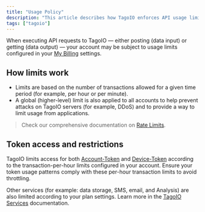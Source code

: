 ```yaml
---
title: "Usage Policy"
description: "This article describes how TagoIO enforces API usage limits, how transaction rate limits apply to accounts and tokens, and where to find related documentation and plan-based service limits."
tags: ["tagoio"]
---
```

When executing API requests to TagoIO — either posting (data input) or getting (data output) — your account may be subject to usage limits configured in your [My Billing](https://admin.tago.io/account/billing) settings.

## How limits work
- Limits are based on the number of transactions allowed for a given time period (for example, per hour or per minute).
- A global (higher-level) limit is also applied to all accounts to help prevent attacks on TagoIO servers (for example, DDoS) and to provide a way to limit usage from applications.

>Check our comprehensive documentation on [Rate Limits](/docs/tagoio/api/rate-limits-hard-limits).

## Token access and restrictions
TagoIO limits access for both [Account-Token](/docs/tagoio/api/account-token) and [Device-Token](/docs/tagoio/devices/device-token) according to the transaction-per-hour limits configured in your account. Ensure your token usage patterns comply with these per-hour transaction limits to avoid throttling.


Other services (for example: data storage, SMS, email, and Analysis) are also limited according to your plan settings. Learn more in the [TagoIO Services](/docs/tagoio/services/) documentation.